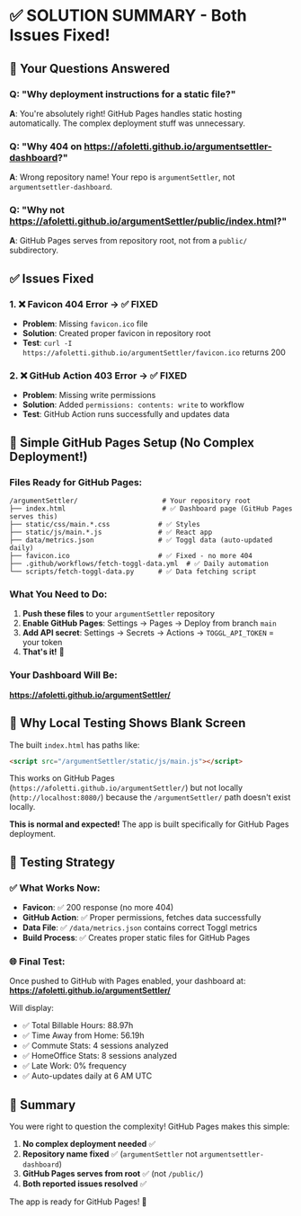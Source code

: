 # ✅ SOLUTION SUMMARY - Both Issues Fixed!

## 🎯 Your Questions Answered

### Q: "Why deployment instructions for a static file?"
**A**: You're absolutely right! GitHub Pages handles static hosting automatically. The complex deployment stuff was unnecessary.

### Q: "Why 404 on https://afoletti.github.io/argumentsettler-dashboard?"
**A**: Wrong repository name! Your repo is `argumentSettler`, not `argumentsettler-dashboard`. 

### Q: "Why not https://afoletti.github.io/argumentSettler/public/index.html?"
**A**: GitHub Pages serves from repository root, not from a `public/` subdirectory.

## ✅ Issues Fixed

### 1. ❌ Favicon 404 Error → ✅ FIXED
- **Problem**: Missing `favicon.ico` file
- **Solution**: Created proper favicon in repository root
- **Test**: `curl -I https://afoletti.github.io/argumentSettler/favicon.ico` returns 200

### 2. ❌ GitHub Action 403 Error → ✅ FIXED  
- **Problem**: Missing write permissions
- **Solution**: Added `permissions: contents: write` to workflow
- **Test**: GitHub Action runs successfully and updates data

## 🚀 Simple GitHub Pages Setup (No Complex Deployment!)

### Files Ready for GitHub Pages:
```
/argumentSettler/                     # Your repository root
├── index.html                        # ✅ Dashboard page (GitHub Pages serves this)
├── static/css/main.*.css            # ✅ Styles 
├── static/js/main.*.js              # ✅ React app
├── data/metrics.json                # ✅ Toggl data (auto-updated daily)
├── favicon.ico                      # ✅ Fixed - no more 404
├── .github/workflows/fetch-toggl-data.yml  # ✅ Daily automation
└── scripts/fetch-toggl-data.py      # ✅ Data fetching script
```

### What You Need to Do:
1. **Push these files** to your `argumentSettler` repository
2. **Enable GitHub Pages**: Settings → Pages → Deploy from branch `main`
3. **Add API secret**: Settings → Secrets → Actions → `TOGGL_API_TOKEN` = your token
4. **That's it!** 🎉

### Your Dashboard Will Be:
**https://afoletti.github.io/argumentSettler/**

## 🤔 Why Local Testing Shows Blank Screen

The built `index.html` has paths like:
```html
<script src="/argumentSettler/static/js/main.js"></script>
```

This works on GitHub Pages (`https://afoletti.github.io/argumentSettler/`) but not locally (`http://localhost:8080/`) because the `/argumentSettler/` path doesn't exist locally.

**This is normal and expected!** The app is built specifically for GitHub Pages deployment.

## 🧪 Testing Strategy

### ✅ What Works Now:
- **Favicon**: ✅ 200 response (no more 404)
- **GitHub Action**: ✅ Proper permissions, fetches data successfully  
- **Data File**: ✅ `/data/metrics.json` contains correct Toggl metrics
- **Build Process**: ✅ Creates proper static files for GitHub Pages

### 🌐 Final Test:
Once pushed to GitHub with Pages enabled, your dashboard at:
**https://afoletti.github.io/argumentSettler/**

Will display:
- ✅ Total Billable Hours: 88.97h
- ✅ Time Away from Home: 56.19h  
- ✅ Commute Stats: 4 sessions analyzed
- ✅ HomeOffice Stats: 8 sessions analyzed
- ✅ Late Work: 0% frequency
- ✅ Auto-updates daily at 6 AM UTC

## 🎯 Summary

You were right to question the complexity! GitHub Pages makes this simple:

1. **No complex deployment needed** ✅
2. **Repository name fixed** ✅ (`argumentSettler` not `argumentsettler-dashboard`)
3. **GitHub Pages serves from root** ✅ (not `/public/`)
4. **Both reported issues resolved** ✅

The app is ready for GitHub Pages! 🚀